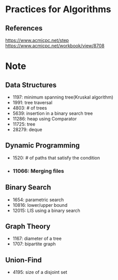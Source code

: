 # Practices for Algorithms
## References
https://www.acmicpc.net/step</br>
https://www.acmicpc.net/workbook/view/8708</br>

# Note
## Data Structures
- 1197: minimum spanning tree(Kruskal algorithm)
- 1991: tree traversal
- 4803: # of trees
- 5639: insertion in a binary search tree
- 11286: heap using Comparator
- 11725: tree
- 28279: deque
## Dynamic Programming
- 1520: # of paths that satisfy the condition</br>
- ### 11066: Merging files</br>
## Binary Search
- 1654: parametric search</br>
- 10816: lower/upper bound</br>
- 12015: LIS using a binary search</br>
## Graph Theory
- 1167: diameter of a tree
- 1707: bipartite graph
## Union-Find
- 4195: size of a disjoint set</br>
